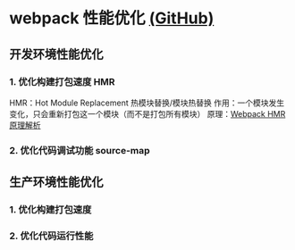 # webpack 性能优化 [(GitHub)](https://github.com/GYQ-LQ/webpack-actual/tree/master/12-optimize)

## 开发环境性能优化

### 1. 优化构建打包速度 HMR

HMR：Hot Module Replacement 热模块替换/模块热替换
作用：一个模块发生变化，只会重新打包这一个模块（而不是打包所有模块）
原理：[Webpack HMR 原理解析](https://zhuanlan.zhihu.com/p/30669007)

### 2. 优化代码调试功能 source-map

## 生产环境性能优化

### 1. 优化构建打包速度

### 2. 优化代码运行性能
